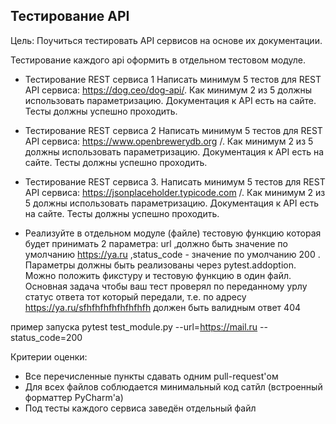 ## Тестирование API

Цель:
Поучиться тестировать API сервисов на основе их документации.

Тестирование каждого api оформить в отдельном тестовом модуле.

* Тестирование REST сервиса 1 Написать минимум 5 тестов для REST API сервиса: https://dog.ceo/dog-api/. Как минимум 2
 из 5 должны использовать параметризацию. Документация к API есть на сайте. Тесты должны успешно проходить.

* Тестирование REST сервиса 2 Написать минимум 5 тестов для REST API сервиса: https://www.openbrewerydb.org
/. Как минимум 2 из 5 должны использовать параметризацию. Документация к API есть на сайте. Тесты должны успешно проходить.

* Тестирование REST сервиса 3. Написать минимум 5 тестов для REST API сервиса: https://jsonplaceholder.typicode.com
/. Как минимум 2 из 5 должны использовать параметризацию. Документация к API есть на сайте. Тесты должны успешно проходить.

* Реализуйте в отдельном модуле (файле) тестовую функцию которая будет принимать 2 параметра: url
 ,должно быть значение по умолчанию https://ya.ru ,status_code - значение по умолчанию 200
 . Параметры должны быть реализованы через pytest.addoption. Можно положить фикcтуру и тестовую функцию в один файл. Основная задача чтобы ваш тест проверял по переданному урлу статус ответа тот который передали, т.е. по адресу https://ya.ru/sfhfhfhfhfhfhfhfh должен быть валидным ответ 404

пример запуска pytest test_module.py --url=https://mail.ru --status_code=200

Критерии оценки:
* Все перечисленные пункты сдавать одним pull-request'ом
* Для всех файлов соблюдается минимальный код сатйл (встроенный форматтер PyCharm'а)
* Под тесты каждого сервиса заведён отдельный файл